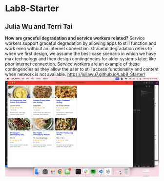 # Lab8-Starter
## Julia Wu and Terri Tai
**How are graceful degradation and service workers related?**
Service workers support graceful degradation by allowing apps to still function and work even without an internet connection. Graceful degradation refers to when we first design, we assume the best-case scenario in which we have max technology and then design contingencies for older systems later, like poor internet connection. Service workers are an example of these contingencies as they allow the user to still access functionality and content when network is not available.
https://juliawu7.github.io/Lab8_Starter/
![PWA Screenshot](pwa.png)
